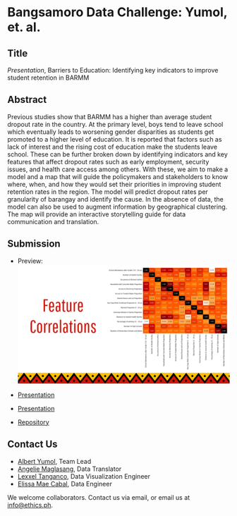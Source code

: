 # Bangsamoro Data Challenge: Yumol, et. al.  

## Title

*Presentation*, Barriers to Education: Identifying key indicators to improve student retention in BARMM

## Abstract

Previous studies show that BARMM has a higher than average student dropout rate in the country. At the primary level, boys tend to leave school which eventually leads to worsening gender disparities as students get promoted to a higher level of education. It is reported that factors such as lack of interest and the rising cost of education make the students leave school. These can be further broken down by identifying indicators and key features that affect dropout rates such as early employment, security issues, and health care access among others. With these, we aim to make a model and a map that will guide the policymakers and stakeholders to know where, when, and how they would set their priorities in improving student retention rates in the region. The model will predict dropout rates per granularity of barangay and identify the cause. In the absence of data, the model can also be used to augment information by geographical clustering. The map will provide an interactive storytelling guide for data communication and translation.

## Submission
* Preview: 
![alt text](https://github.com/ethicsph/bangsamoro-data-challenge/blob/master/yumol-et-al/preview.png "Correlations")

* [Presentation](https://github.com/ethicsph/bangsamoro-data-challenge/blob/master/yumol-et-al/Bangsamoro%20Night%20Presentation.pdf)
* [Presentation](https://github.com/ethicsph/bangsamoro-data-challenge/blob/master/yumol-et-al/Bangsamoro%20Education.pdf)
* [Repository](https://github.com/ethicsph/bangsamoro-data-challenge/tree/master/yumol-et-al/repository)

## Contact Us

* [Albert Yumol](mailto:albert.yumol@gmail.com), Team Lead 
* [Angelie Maglasang](mailto:angelie.maglasang@gmail.com), Data Translator 
* [Lexxel Tanganco](mailto:lexxel.tanganco@gmail.com), Data Visualization Engineer 
* [Elissa Mae Cabal](mailto:elissamaecabal@gmail.com), Data Engineer 

We welcome collaborators. Contact us via email, or email us at info@ethics.ph.